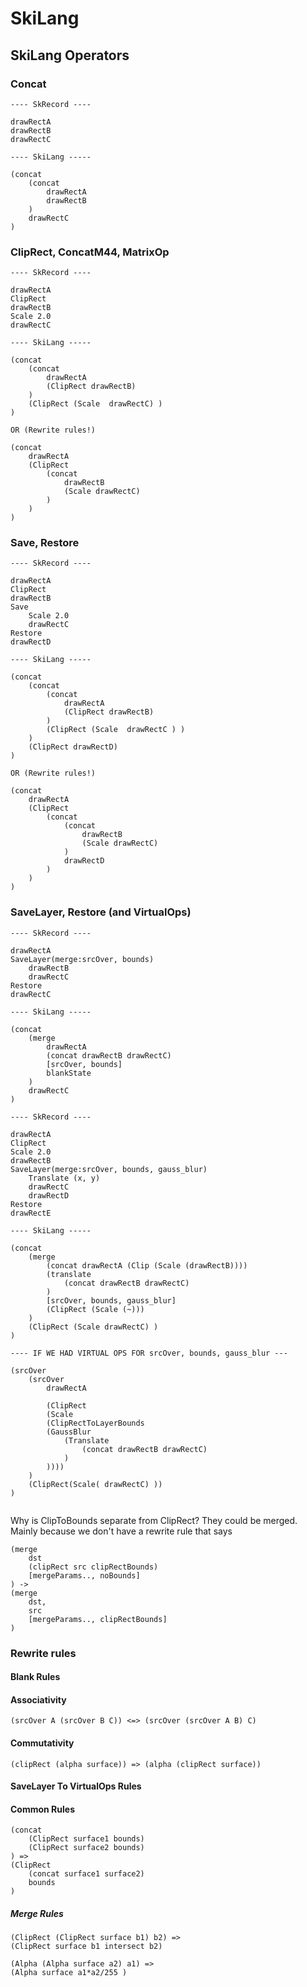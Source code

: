 # SkiLang


## SkiLang Operators

### Concat

```
---- SkRecord ----

drawRectA
drawRectB
drawRectC

---- SkiLang -----

(concat
    (concat
        drawRectA
        drawRectB
    )
    drawRectC
)
```

### ClipRect, ConcatM44, MatrixOp

```
---- SkRecord ----

drawRectA
ClipRect
drawRectB
Scale 2.0
drawRectC

---- SkiLang -----

(concat
    (concat
        drawRectA
        (ClipRect drawRectB)
    )
    (ClipRect (Scale  drawRectC) )
)

OR (Rewrite rules!)

(concat
    drawRectA
    (ClipRect
        (concat
            drawRectB
            (Scale drawRectC)
        )
    )
)
```

### Save, Restore

```
---- SkRecord ----

drawRectA
ClipRect
drawRectB
Save
    Scale 2.0
    drawRectC
Restore
drawRectD

---- SkiLang -----

(concat
    (concat
        (concat
            drawRectA
            (ClipRect drawRectB)
        )
        (ClipRect (Scale  drawRectC ) )
    )
    (ClipRect drawRectD)
)

OR (Rewrite rules!)

(concat
    drawRectA
    (ClipRect
        (concat
            (concat
                drawRectB
                (Scale drawRectC)
            )
            drawRectD
        )
    )
)
```


### SaveLayer, Restore (and VirtualOps)

```
---- SkRecord ----

drawRectA
SaveLayer(merge:srcOver, bounds)
    drawRectB
    drawRectC
Restore
drawRectC

---- SkiLang -----

(concat
    (merge
        drawRectA
        (concat drawRectB drawRectC)
        [srcOver, bounds]
        blankState
    )
    drawRectC
)

```
```
---- SkRecord ----

drawRectA
ClipRect
Scale 2.0
drawRectB
SaveLayer(merge:srcOver, bounds, gauss_blur)
    Translate (x, y)
    drawRectC
    drawRectD
Restore
drawRectE

---- SkiLang -----

(concat
    (merge
        (concat drawRectA (Clip (Scale (drawRectB))))
        (translate
            (concat drawRectB drawRectC)
        )
        [srcOver, bounds, gauss_blur]
        (ClipRect (Scale (~)))
    )
    (ClipRect (Scale drawRectC) )
)

---- IF WE HAD VIRTUAL OPS FOR srcOver, bounds, gauss_blur ---

(srcOver
    (srcOver
        drawRectA

        (ClipRect
        (Scale
        (ClipRectToLayerBounds
        (GaussBlur
            (Translate
                (concat drawRectB drawRectC)
            )
        ))))
    )
    (ClipRect(Scale( drawRectC) ))
)


```

Why is ClipToBounds separate from ClipRect? They could be merged. 
Mainly because we don't have a rewrite rule that says
```
(merge
    dst
    (clipRect src clipRectBounds)
    [mergeParams.., noBounds]
) ->
(merge
    dst,
    src
    [mergeParams.., clipRectBounds]
)
```

### Rewrite rules

#### Blank Rules

#### Associativity

```
(srcOver A (srcOver B C)) <=> (srcOver (srcOver A B) C)
```

#### Commutativity
```
(clipRect (alpha surface)) => (alpha (clipRect surface))
```

#### SaveLayer To VirtualOps Rules

#### Common Rules
```
(concat
    (ClipRect surface1 bounds)
    (ClipRect surface2 bounds)
) =>
(ClipRect
    (concat surface1 surface2)
    bounds
)
```

##### Merge Rules

```
(ClipRect (ClipRect surface b1) b2) =>
(ClipRect surface b1 intersect b2)

(Alpha (Alpha surface a2) a1) =>
(Alpha surface a1*a2/255 )

```

